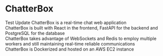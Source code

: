 # ChatterBox

Test Update
ChatterBox is a real-time chat web application  
ChatterBox is built with React in the frontend, FastAPI for the backend and PostgreSQL for the database  
ChatterBox takes advantage of WebSockets and Redis to employ multiple workers and still maintaining real-time reliable communications  
ChatterBox is Dockerized and hosted on an AWS EC2 instance
